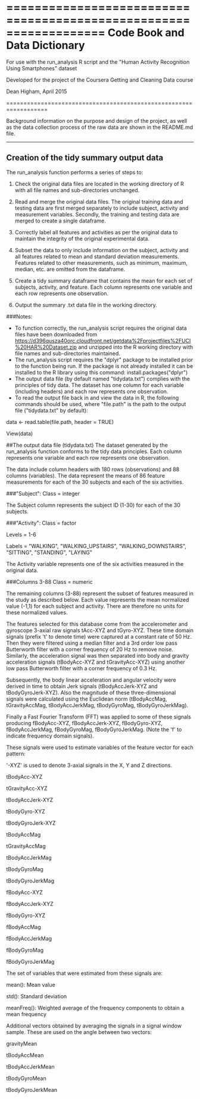 ==================================================================
Code Book and Data Dictionary
==================================================================
For use with the run_analysis R script and the "Human Activity Recognition Using Smartphones" dataset

Developed for the project of the Coursera Getting and Cleaning Data course

Dean Higham, April 2015

==================================================================

Background information on the purpose and design of the project, as well as the data collection process of the raw data are shown in the README.md file.

-------------------------------------------------

Creation of the tidy summary output data
-----------

The run_analysis function performs a series of steps to:

1. Check the original data files are located in the working directory of R with all file names and sub-directories unchanged.

2. Read and merge the original data files. The original training data and testing data are first merged separately to include subject, activity and measurement variables. Secondly, the training and testing data are merged to create a single dataframe.

3. Correctly label all features and activities as per the original data to maintain the integrity of the original experimental data.

4. Subset the data to only include information on the subject, activity and all features related to mean and standard deviation measurements. Features related to other measurements, such as minimum, maximum, median, etc. are omitted from the dataframe.

5. Create a tidy summary dataframe that contains the mean for each set of subjects, activity, and feature. Each column represents one variable and each row represents one observation.

6. Output the summary .txt data file in the working directory.

###Notes: 
- To function correctly, the run_analysis script requires the original data files have been downloaded from https://d396qusza40orc.cloudfront.net/getdata%2Fprojectfiles%2FUCI%20HAR%20Dataset.zip and unzipped into the R working directory with file names and sub-directories maintained.
- The run_analysis script requires the "dplyr" package to be installed prior to the function being run. If the package is not already installed it can be installed to the R library using this command:
install.packages("dplyr")
- The output data file (by default named "tidydata.txt") complies with the principles of tidy data. The dataset has one column for each variable (including headers) and each row represents one observation.
- To read the output file back in and view the data in R, the following commands should be used, where "file.path" is the path to the output file ("tidydata.txt" by default):

data <- read.table(file.path, header = TRUE)

View(data)

##The output data file (tidydata.txt)
The dataset generated by the run_analysis function conforms to the tidy data principles. Each column represents one variable and each row represents one observation.

The data include column headers with 180 rows (observations) and 88 columns (variables). The data represent the means of 86 feature measurements for each of the 30 subjects and each of the six activities.

###"Subject":
Class = integer

The Subject column represents the subject ID (1-30) for each of the 30 subjects.

###"Activity":
Class = factor

Levels = 1-6

Labels = "WALKING", "WALKING_UPSTAIRS", "WALKING_DOWNSTAIRS", "SITTING", "STANDING", "LAYING"

The Activity variable represents one of the six activities measured in the original data.

###Columns 3-88
Class = numeric

The remaining columns (3-88) represent the subset of features measured in the study as described below. Each value represents the mean normalized value (-1,1) for each subject and activity. There are therefore no units for these normalized values.

The features selected for this database come from the accelerometer and gyroscope 3-axial raw signals tAcc-XYZ and tGyro-XYZ. These time domain signals (prefix 't' to denote time) were captured at a constant rate of 50 Hz. Then they were filtered using a median filter and a 3rd order low pass Butterworth filter with a corner frequency of 20 Hz to remove noise. Similarly, the acceleration signal was then separated into body and gravity acceleration signals (tBodyAcc-XYZ and tGravityAcc-XYZ) using another low pass Butterworth filter with a corner frequency of 0.3 Hz. 

Subsequently, the body linear acceleration and angular velocity were derived in time to obtain Jerk signals (tBodyAccJerk-XYZ and tBodyGyroJerk-XYZ). Also the magnitude of these three-dimensional signals were calculated using the Euclidean norm (tBodyAccMag, tGravityAccMag, tBodyAccJerkMag, tBodyGyroMag, tBodyGyroJerkMag). 

Finally a Fast Fourier Transform (FFT) was applied to some of these signals producing fBodyAcc-XYZ, fBodyAccJerk-XYZ, fBodyGyro-XYZ, fBodyAccJerkMag, fBodyGyroMag, fBodyGyroJerkMag. (Note the 'f' to indicate frequency domain signals). 

These signals were used to estimate variables of the feature vector for each pattern:

'-XYZ' is used to denote 3-axial signals in the X, Y and Z directions.

tBodyAcc-XYZ

tGravityAcc-XYZ

tBodyAccJerk-XYZ

tBodyGyro-XYZ

tBodyGyroJerk-XYZ

tBodyAccMag

tGravityAccMag

tBodyAccJerkMag

tBodyGyroMag

tBodyGyroJerkMag

fBodyAcc-XYZ

fBodyAccJerk-XYZ

fBodyGyro-XYZ

fBodyAccMag

fBodyAccJerkMag

fBodyGyroMag

fBodyGyroJerkMag

The set of variables that were estimated from these signals are: 

mean(): Mean value

std(): Standard deviation

meanFreq(): Weighted average of the frequency components to obtain a mean frequency

Additional vectors obtained by averaging the signals in a signal window sample. These are used on the angle between two vectors:

gravityMean

tBodyAccMean

tBodyAccJerkMean

tBodyGyroMean

tBodyGyroJerkMean
